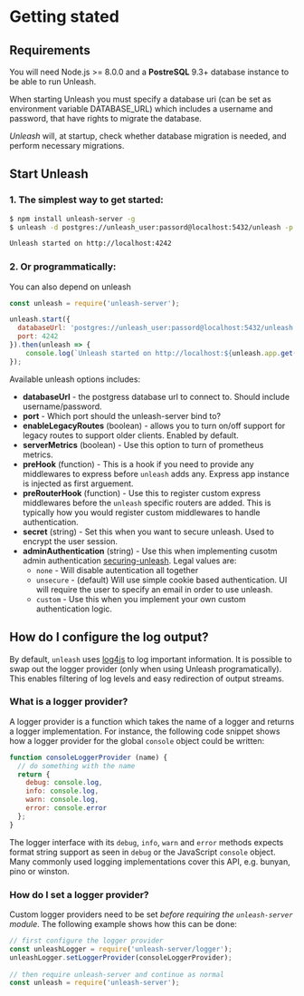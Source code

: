# Getting stated

## Requirements

You will need Node.js >= 8.0.0 and a __PostreSQL__ 9.3+ database instance to be able to run Unleash.

When starting Unleash you must specify a database uri (can be set as environment variable DATABASE_URL) 
which includes a username and password,  that have rights to migrate the database.

_Unleash_ will, at startup, check whether database migration is needed, and perform necessary migrations.

## Start Unleash 
### 1. The simplest way to get started:

```bash
$ npm install unleash-server -g
$ unleash -d postgres://unleash_user:passord@localhost:5432/unleash -p 4242

Unleash started on http://localhost:4242
```

### 2. Or programmatically:
You can also depend on unleash

```js
const unleash = require('unleash-server');

unleash.start({
  databaseUrl: 'postgres://unleash_user:passord@localhost:5432/unleash',
  port: 4242
}).then(unleash => {
    console.log(`Unleash started on http://localhost:${unleash.app.get('port')}`);
});
```

Available unleash options includes:

- **databaseUrl** - the postgress database url to connect to. Should include username/password. 
- **port** - Which port should the unleash-server bind to?
- **enableLegacyRoutes** (boolean) - allows you to turn on/off support for legacy routes to support older clients. Enabled by default.
- **serverMetrics** (boolean) - Use this option to turn of prometheus metrics. 
- **preHook** (function) - This is a hook if you need to provide any middlewares to express before `unleash` adds any. Express app instance is injected as first arguement. 
- **preRouterHook** (function) - Use this to register custom express middlewares before the `unleash` specific routers are added. This is typically how you would register custom middlewares to handle authentication. 
- **secret** (string) - Set this when you want to secure unleash. Used to encrypt the user session. 
- **adminAuthentication** (string) - Use this when implementing cusotm admin authentication [securing-unleash](./securing-unleash.md). Legal values are:
  - `none` - Will disable autentication all together
  - `unsecure` - (default) Will use simple cookie based authentication. UI will require the user to specify an email in order to use unleash. 
  - `custom` - Use this when you implement your own custom authentication logic.  

## How do I configure the log output?
 
By default, `unleash` uses [log4js](https://github.com/nomiddlename/log4js-node) to log important information. It is possible to swap out the logger provider (only when using Unleash programatically). This enables filtering of log levels and easy redirection of output streams.
 
### What is a logger provider?
 
A logger provider is a function which takes the name of a logger and returns a logger implementation. For instance, the following code snippet shows how a logger provider for the global `console` object could be written:
 
```javascript
function consoleLoggerProvider (name) {
  // do something with the name
  return {
    debug: console.log,
    info: console.log,
    warn: console.log,
    error: console.error
  };
}
```
 
The logger interface with its `debug`, `info`, `warn` and `error` methods expects format string support as seen in `debug` or the JavaScript `console` object. Many commonly used logging implementations cover this API, e.g. bunyan, pino or winston.
 
### How do I set a logger provider?
 
Custom logger providers need to be set *before requiring the `unleash-server` module*. The following example shows how this can be done:
 
```javascript
// first configure the logger provider
const unleashLogger = require('unleash-server/logger');
unleashLogger.setLoggerProvider(consoleLoggerProvider);
 
// then require unleash-server and continue as normal
const unleash = require('unleash-server');
```
